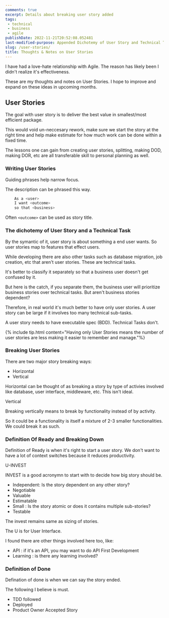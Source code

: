 ```yaml
---
comments: true
excerpt: Details about breaking user story added
tags:
 - technical
 - business
 - agile
publishDate: 2022-11-21T20:52:08.052481
last-modified-purpose: Appended Dichotemy of User Story and Technical Tasks
slug: /user-stories/
title: Thoughts & Notes on User Stories
---
```


I have had a love-hate relationship with Agile. The reason has likely been I didn't realize it's effectiveness.

These are my thoughts and notes on User Stories. I hope to improve and expand on these ideas in upcoming months.

## User Stories

The goal with user story is to deliver the best value in smallest/most efficient package.

This would void un-neccesary rework, make sure we start the story at the right time and help make estimate for how much work can be done within a fixed time.

The lessons one can gain from creating user stories, splitting, making DOD, making DOR, etc are all transferable skill to personal planning as well.

### Writing User Stories

Guiding phrases help narrow focus.

The description can be phrased this way.

```java
    As a <user>
    I want <outcome>
    so that <business>
```

Often `<outcome>` can be used as story title.

### The dichotemy of User Story and a Technical Task

By the symantic of it, user story is about something a end user wants. So user stories map to features that effect users.

While developing there are also other tasks such as database migration, job creation, etc that aren't user stories. These are technical tasks.

It's better to classify it separately  so that a business user doesn't get confused by it.

But here is the catch, if you separate them, the business user will prioritize business stories over technical tasks. But aren't business stories dependent?

Therefore, in real world it's much better to have only user stories. A user story can be large if it involves too many technical sub-tasks.

A user story needs to have executable spec (BDD). Technical Tasks don't.

{% include tip.html content="Having only User Stories means the number of user stories are less making it easier to remember and manage."%}

### Breaking User Stories

There are two major story breaking ways:

- Horizontal
- Vertical

Horizontal can be thought of as breaking a story by type of activies involved like database, user interface, middleware, etc. This isn't ideal.

Vertical

Breaking vertically means to break by functionality instead of by activity.

So it could be a functionality is itself a mixture of 2-3 smaller functionalities. We could break it as such.

### Definition Of Ready and Breaking Down

Definition of Ready is when it's right to start a user story. We don't want to have a lot of context switches because it reduces productivity.

U-INVEST

INVEST is a good acronymn to start with to decide how big story should be.

- Independent: Is the story dependent on any other story?
- Negotiable
- Valuable
- Estimatable
- Small : Is the story atomic or does it contains multiple sub-stories?
- Testable

The invest remains same as sizing of stories.

The U is for User Interface.

I found there are other things involved here too, like:

- API : if it's an API, you may want to do API First Development
- Learning : is there any learning involved?

### Definition of Done

Defination of done is when we can say the story ended.

The following I believe is must.

- TDD followed
- Deployed
- Product Owner Accepted Story
